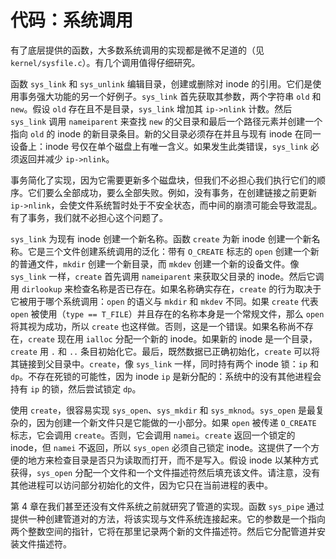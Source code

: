 # 代码：系统调用

有了底层提供的函数，大多数系统调用的实现都是微不足道的（见 `kernel/sysfile.c`）。有几个调用值得仔细研究。

函数 `sys_link` 和 `sys_unlink` 编辑目录，创建或删除对 inode 的引用。它们是使用事务强大功能的另一个好例子。`sys_link` 首先获取其参数，两个字符串 `old` 和 `new`。假设 `old` 存在且不是目录，`sys_link` 增加其 `ip->nlink` 计数。然后 `sys_link` 调用 `nameiparent` 来查找 `new` 的父目录和最后一个路径元素并创建一个指向 `old` 的 inode 的新目录条目。新的父目录必须存在并且与现有 inode 在同一设备上：inode 号仅在单个磁盘上有唯一含义。如果发生此类错误，`sys_link` 必须返回并减少 `ip->nlink`。

事务简化了实现，因为它需要更新多个磁盘块，但我们不必担心我们执行它们的顺序。它们要么全部成功，要么全部失败。例如，没有事务，在创建链接之前更新 `ip->nlink`，会使文件系统暂时处于不安全状态，而中间的崩溃可能会导致混乱。有了事务，我们就不必担心这个问题了。

`sys_link` 为现有 inode 创建一个新名称。函数 `create` 为新 inode 创建一个新名称。它是三个文件创建系统调用的泛化：带有 `O_CREATE` 标志的 `open` 创建一个新的普通文件，`mkdir` 创建一个新目录，而 `mkdev` 创建一个新的设备文件。像 `sys_link` 一样，`create` 首先调用 `nameiparent` 来获取父目录的 inode。然后它调用 `dirlookup` 来检查名称是否已存在。如果名称确实存在，`create` 的行为取决于它被用于哪个系统调用：`open` 的语义与 `mkdir` 和 `mkdev` 不同。如果 `create` 代表 `open` 被使用（`type == T_FILE`）并且存在的名称本身是一个常规文件，那么 `open` 将其视为成功，所以 `create` 也这样做。否则，这是一个错误。如果名称尚不存在，`create` 现在用 `ialloc` 分配一个新的 inode。如果新的 inode 是一个目录，`create` 用 `.` 和 `..` 条目初始化它。最后，既然数据已正确初始化，`create` 可以将其链接到父目录中。`create`，像 `sys_link` 一样，同时持有两个 inode 锁：`ip` 和 `dp`。不存在死锁的可能性，因为 inode `ip` 是新分配的：系统中的没有其他进程会持有 `ip` 的锁，然后尝试锁定 `dp`。

使用 `create`，很容易实现 `sys_open`、`sys_mkdir` 和 `sys_mknod`。`sys_open` 是最复杂的，因为创建一个新文件只是它能做的一小部分。如果 `open` 被传递 `O_CREATE` 标志，它会调用 `create`。否则，它会调用 `namei`。`create` 返回一个锁定的 inode，但 `namei` 不返回，所以 `sys_open` 必须自己锁定 inode。这提供了一个方便的地方来检查目录是否只为读取而打开，而不是写入。假设 inode 以某种方式获得，`sys_open` 分配一个文件和一个文件描述符然后填充该文件。请注意，没有其他进程可以访问部分初始化的文件，因为它只在当前进程的表中。

第 4 章在我们甚至还没有文件系统之前就研究了管道的实现。函数 `sys_pipe` 通过提供一种创建管道对的方法，将该实现与文件系统连接起来。它的参数是一个指向两个整数空间的指针，它将在那里记录两个新的文件描述符。然后它分配管道并安装文件描述符。